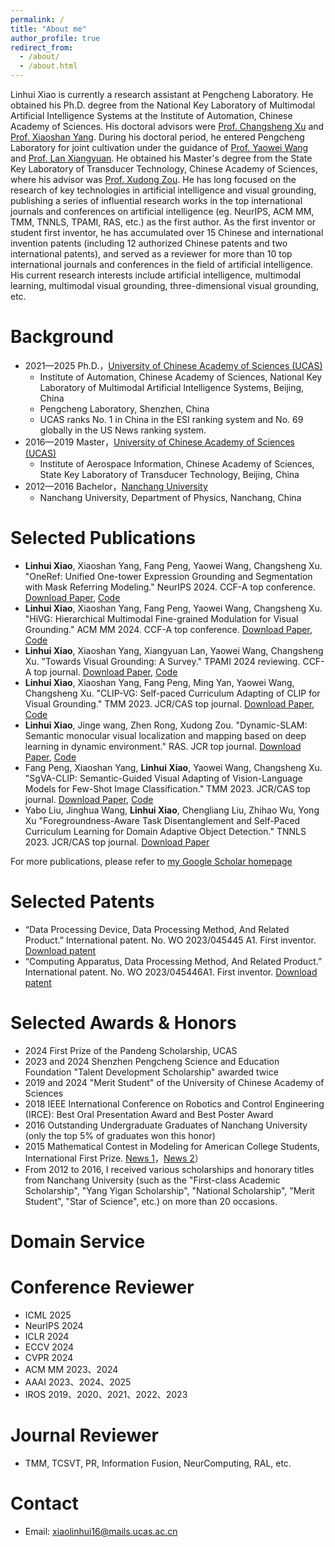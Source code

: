 ```yaml
---
permalink: /
title: "About me"
author_profile: true
redirect_from: 
  - /about/
  - /about.html
---
```



Linhui Xiao is currently a research assistant at Pengcheng Laboratory. He obtained his Ph.D. degree from the National Key Laboratory of Multimodal Artificial Intelligence Systems at the Institute of Automation, Chinese Academy of Sciences. His doctoral advisors were [Prof. Changsheng Xu](https://scholar.google.com.hk/citations?user=hI9NRDkAAAAJ&hl=zh-CN) and [Prof. Xiaoshan Yang](https://yangxs.ac.cn/home). During his doctoral period, he entered Pengcheng Laboratory for joint cultivation under the guidance of [Prof. Yaowei Wang](https://scholar.google.com.hk/citations?user=o_DllmIAAAAJ&hl=zh-CN) and [Prof. Lan Xiangyuan](https://scholar.google.com.hk/citations?user=c3iwWRcAAAAJ&hl=zh-CN). He obtained his Master's degree from the State Key Laboratory of Transducer Technology, Chinese Academy of Sciences, where his advisor was [Prof. Xudong Zou](https://scholar.google.com.hk/citations?user=Fku_O9IAAAAJ&hl=zh-CN). He has long focused on the research of key technologies in artificial intelligence and visual grounding, publishing a series of influential research works in the top international journals and conferences on artificial intelligence (eg. NeurIPS, ACM MM, TMM, TNNLS, TPAMI, RAS, etc.) as the first author. As the first inventor or student first inventor, he has accumulated over 15 Chinese and international invention patents (including 12 authorized Chinese patents and two international patents), and served as a reviewer for more than 10 top international journals and conferences in the field of artificial intelligence. His current research interests include artificial intelligence, multimodal learning, multimodal visual grounding, three-dimensional visual grounding, etc.


Background
======
* 2021—2025  Ph.D.，[University of Chinese Academy of Sciences (UCAS)](https://www.ucas.edu.cn/)
  * Institute of Automation, Chinese Academy of Sciences, National Key Laboratory of Multimodal Artificial Intelligence Systems, Beijing, China
  * Pengcheng Laboratory, Shenzhen, China
  * UCAS ranks No. 1 in China in the ESI ranking system and No. 69 globally in the US News ranking system.
* 2016—2019  Master，[University of Chinese Academy of Sciences (UCAS)](https://www.ucas.edu.cn/)
  * Institute of Aerospace Information, Chinese Academy of Sciences, State Key Laboratory of Transducer Technology, Beijing, China
* 2012—2016  Bachelor，[Nanchang University](https://www.ncu.edu.cn/)
  * Nanchang University, Department of Physics, Nanchang, China


Selected Publications
======
* **Linhui Xiao**, Xiaoshan Yang, Fang Peng, Yaowei Wang, Changsheng Xu. "OneRef: Unified One-tower Expression Grounding and Segmentation with Mask Referring Modeling." NeurIPS 2024. CCF-A top conference. [Download Paper](https://openreview.net/pdf?id=siPdcro6uD), [Code](https://github.com/linhuixiao/OneRef)
* **Linhui Xiao**, Xiaoshan Yang, Fang Peng, Yaowei Wang, Changsheng Xu. "HiVG: Hierarchical Multimodal Fine-grained Modulation for Visual Grounding." ACM MM 2024. CCF-A top conference. [Download Paper](https://dl.acm.org/doi/pdf/10.1145/3664647.3681071), [Code](https://github.com/linhuixiao/HiVG)
* **Linhui Xiao**, Xiaoshan Yang, Xiangyuan Lan, Yaowei Wang, Changsheng Xu. "Towards Visual Grounding: A Survey." TPAMI 2024 reviewing. CCF-A top journal. [Download Paper](https://arxiv.org/pdf/2412.20206), [Code](https://github.com/linhuixiao/Awesome-Visual-Grounding)
* **Linhui Xiao**, Xiaoshan Yang, Fang Peng, Ming Yan, Yaowei Wang, Changsheng Xu. "CLIP-VG: Self-paced Curriculum Adapting of CLIP for Visual Grounding." TMM 2023. JCR/CAS top journal. [Download Paper](https://arxiv.org/pdf/2305.08685), [Code](https://github.com/linhuixiao/CLIP-VG)
* **Linhui Xiao**, Jinge wang, Zhen Rong, Xudong Zou. "Dynamic-SLAM: Semantic monocular visual localization and mapping based on deep learning in dynamic environment." RAS. JCR top journal. [Download Paper](https://www.researchgate.net/profile/Linhui-Xiao/publication/332149941_Dynamic-SLAM_Semantic_monocular_visual_localization_and_mapping_based_on_deep_learning_in_dynamic_environment/links/6013f1fa45851517ef22eb7d/Dynamic-SLAM-Semantic-monocular-visual-localization-and-mapping-based-on-deep-learning-in-dynamic-environment.pdf), [Code](https://github.com/linhuixiao/Dynamic-SLAM)
* Fang Peng, Xiaoshan Yang, **Linhui Xiao**, Yaowei Wang, Changsheng Xu. "SgVA-CLIP: Semantic-Guided Visual Adapting of Vision-Language Models for Few-Shot Image Classification." TMM 2023. JCR/CAS top journal. [Download Paper](https://arxiv.org/pdf/2211.16191), [Code](https://github.com/FannierPeng/SgVA-CLIP)
* Yabo Liu, Jinghua Wang, **Linhui Xiao**, Chengliang Liu, Zhihao Wu, Yong Xu "Foregroundness-Aware Task Disentanglement and Self-Paced Curriculum Learning for Domain Adaptive Object Detection." TNNLS 2023. JCR/CAS top journal. [Download Paper](https://ieeexplore.ieee.org/abstract/document/10329584)

For more publications, please refer to [my Google Scholar homepage](https://scholar.google.com.hk/citations?user=4rTE4ogAAAAJ&hl=zh-CN&oi=ao)


Selected Patents
======
* “Data Processing Device, Data Processing Method, And Related Product.” International patent. No. WO 2023/045445 A1. First inventor. [Download patent](https://patents.google.com/patent/WO2023045445A1/en?oq=WO2023045445A1)
* “Computing Apparatus, Data Processing Method, And Related Product.” International patent. No. WO 2023/045446A1. First inventor. [Download patent](https://patents.google.com/patent/WO2023045446A1/en?oq=WO2023045446A1)

  
Selected Awards & Honors
======
* 2024 First Prize of the Pandeng Scholarship, UCAS
* 2023 and 2024 Shenzhen Pengcheng Science and Education Foundation "Talent Development Scholarship" awarded twice
* 2019 and 2024 "Merit Student" of the University of Chinese Academy of Sciences
* 2018 IEEE International Conference on Robotics and Control Engineering (IRCE): Best Oral Presentation Award and Best Poster Award
* 2016 Outstanding Undergraduate Graduates of Nanchang University (only the top 5% of graduates won this honor)
* 2015 Mathematical Contest in Modeling for American College Students, International First Prize. [News 1](https://jwc.ncu.edu.cn/xwdt/20485.htm)，[News 2](http://m.ncu.edu.cn/ndyw/9951640e58f24ea59a6427e50aa2eaa3.htm)）
* From 2012 to 2016, I received various scholarships and honorary titles from Nanchang University (such as the "First-class Academic Scholarship", "Yang Yigan Scholarship", "National Scholarship", "Merit Student", "Star of Science", etc.) on more than 20 occasions.


Domain Service
======

Conference Reviewer
=====

* ICML 2025
* NeurIPS 2024
* ICLR 2024
* ECCV 2024
* CVPR 2024
* ACM MM 2023、2024
* AAAI 2023、2024、2025
* IROS 2019、2020、2021、2022、2023

Journal Reviewer
=====
 
* TMM, TCSVT, PR, Information Fusion, NeurComputing, RAL, etc.

Contact
======
* Email: [xiaolinhui16@mails.ucas.ac.cn](xiaolinhui16@mails.ucas.ac.cn)


